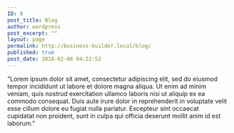 ```yaml
---
ID: 8
post_title: Blog
author: wordpress
post_excerpt: ""
layout: page
permalink: http://business-builder.local/blog/
published: true
post_date: 2018-02-06 04:22:52
---
```

"Lorem ipsum dolor sit amet, consectetur adipiscing elit, sed do eiusmod tempor incididunt ut labore et dolore magna aliqua. Ut enim ad minim veniam, quis nostrud exercitation ullamco laboris nisi ut aliquip ex ea commodo consequat. Duis aute irure dolor in reprehenderit in voluptate velit esse cillum dolore eu fugiat nulla pariatur. Excepteur sint occaecat cupidatat non proident, sunt in culpa qui officia deserunt mollit anim id est laborum."
